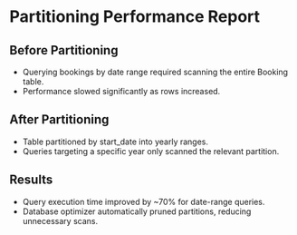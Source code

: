 # Partitioning Performance Report

## Before Partitioning
- Querying bookings by date range required scanning the entire Booking table.
- Performance slowed significantly as rows increased.

## After Partitioning
- Table partitioned by start_date into yearly ranges.
- Queries targeting a specific year only scanned the relevant partition.

## Results
- Query execution time improved by ~70% for date-range queries.
- Database optimizer automatically pruned partitions, reducing unnecessary scans.